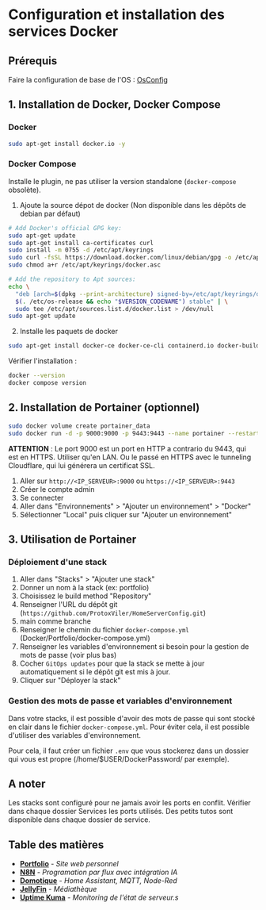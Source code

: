 # Configuration et installation des services Docker

## Prérequis

Faire la configuration de base de l'OS : [OsConfig](../OsConfig/README.md)

## 1. Installation de Docker, Docker Compose

### Docker

```bash
sudo apt-get install docker.io -y
```

### Docker Compose

Installe le plugin, ne pas utiliser la version standalone (`docker-compose` obsolète).

1. Ajoute la source dépot de docker (Non disponible dans les dépôts de debian par défaut)

```bash
# Add Docker's official GPG key:
sudo apt-get update
sudo apt-get install ca-certificates curl
sudo install -m 0755 -d /etc/apt/keyrings
sudo curl -fsSL https://download.docker.com/linux/debian/gpg -o /etc/apt/keyrings/docker.asc
sudo chmod a+r /etc/apt/keyrings/docker.asc

# Add the repository to Apt sources:
echo \
  "deb [arch=$(dpkg --print-architecture) signed-by=/etc/apt/keyrings/docker.asc] https://download.docker.com/linux/debian \
  $(. /etc/os-release && echo "$VERSION_CODENAME") stable" | \
  sudo tee /etc/apt/sources.list.d/docker.list > /dev/null
sudo apt-get update
```

2. Installe les paquets de docker

```bash
sudo apt-get install docker-ce docker-ce-cli containerd.io docker-buildx-plugin docker-compose-plugin
```

Vérifier l'installation :

```bash
docker --version
docker compose version
```

## 2. Installation de Portainer (optionnel)

```bash
sudo docker volume create portainer_data
sudo docker run -d -p 9000:9000 -p 9443:9443 --name portainer --restart=always -v /var/run/docker.sock:/var/run/docker.sock -v portainer_data:/data portainer/portainer-ce:lts
```

**ATTENTION** : Le port 9000 est un port en HTTP a contrario du 9443, qui est en HTTPS. Utiliser qu'en LAN. Ou le passé en HTTPS avec le tunneling Cloudflare, qui lui générera un certificat SSL.

1. Aller sur `http://<IP_SERVEUR>:9000` ou `https://<IP_SERVEUR>:9443`
2. Créer le compte admin
3. Se connecter
4. Aller dans "Environnements" > "Ajouter un environnement" > "Docker"
5. Sélectionner "Local" puis cliquer sur "Ajouter un environnement"

## 3. Utilisation de Portainer

### Déploiement d'une stack

1. Aller dans "Stacks" > "Ajouter une stack"
2. Donner un nom à la stack (ex: portfolio)
3. Choisissez le build method "Repository"
4. Renseigner l'URL du dépôt git (`https://github.com/ProtoxViler/HomeServerConfig.git`)
5. main comme branche
6. Renseigner le chemin du fichier `docker-compose.yml` (Docker/Portfolio/docker-compose.yml)
7. Renseigner les variables d'environnement si besoin pour la gestion de mots de passe (voir plus bas)
8. Cocher `GitOps updates` pour que la stack se mette à jour automatiquement si le dépôt git est mis à jour.
9. Cliquer sur "Déployer la stack"

### Gestion des mots de passe et variables d'environnement

Dans votre stacks, il est possible d'avoir des mots de passe qui sont stocké en clair dans le fichier `docker-compose.yml`. Pour éviter cela, il est possible d'utiliser des variables d'environnement.

Pour cela, il faut créer un fichier `.env` que vous stockerez dans un dossier qui vous est propre (/home/$USER/DockerPassword/ par exemple).

## A noter

Les stacks sont configuré pour ne jamais avoir les ports en conflit. Vérifier dans chaque dossier Services les ports utilisés.
Des petits tutos sont disponible dans chaque dossier de service.

## Table des matières

- [**Portfolio**](../Docker/Portfolio/) - _Site web personnel_
- [**N8N**](../Docker/N8N/) - _Programation par flux avec intégration IA_
- [**Domotique**](../Docker/Domotique/) - _Home Assistant, MQTT, Node-Red_
- [**JellyFin**](../Docker/Jellyfin/) - _Médiathèque_
- [**Uptime Kuma**](../Docker/UptimeKuma/) - _Monitoring de l'état de serveur.s_
